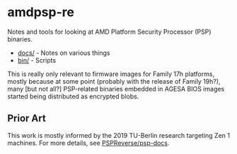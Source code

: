 # amdpsp-re

Notes and tools for looking at AMD Platform Security Processor (PSP) binaries.

- [docs/](./docs) - Notes on various things
- [bin/](./bin) - Scripts

This is really only relevant to firmware images for Family 17h platforms, 
mostly because at some point (probably with the release of Family 19h?), many 
[but not all?] PSP-related binaries embedded in AGESA BIOS images started being 
distributed as encrypted blobs.

## Prior Art

This work is mostly informed by the 2019 TU-Berlin research targeting Zen 1 
machines. For more details, see [PSPReverse/psp-docs](https://github.com/PSPReverse/psp-docs).




